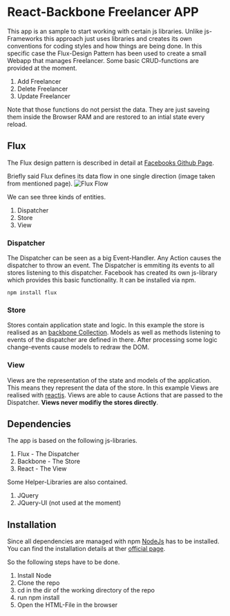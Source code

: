 # React-Backbone Freelancer APP

This app is an sample to start working with certain js libraries. 
Unlike js-Frameworks this approach just uses libraries and creates its own conventions for coding styles and how things are being done.
In this specific case the Flux-Design Pattern has been used to create a small Webapp that manages Freelancer.
Some basic CRUD-functions are provided at the moment. 

1. Add Freelancer
2. Delete Freelancer
3. Update Freelancer

Note that those functions do not persist the data. They are just saveing them inside the Browser RAM and are restored to an intial state every reload.

## Flux

The Flux design pattern is described in detail at [Facebooks Github Page](https://facebook.github.io/flux/docs/overview.html).

Briefly said Flux defines its data flow in one single direction (image taken from mentioned page).
![Flux Flow](https://facebook.github.io/flux/img/flux-simple-f8-diagram-explained-1300w.png)

We can see three kinds of entities.

1. Dispatcher
2. Store
3. View

### Dispatcher

The Dispatcher can be seen as a big Event-Handler. Any Action causes the dispatcher to throw an event.
The Dispatcher is emmiting its events to all stores listening to this dispatcher.
Facebook has created its own js-library which provides this basic functionality. It can be installed via npm.

	npm install flux

### Store

Stores contain application state and logic.
In this example the store is realised as an [backbone Collection](http://backbonejs.org/#Collection).
Models as well as methods listening to events of the dispatcher are defined in there.
After processing some logic change-events cause models to redraw the DOM.

### View

Views are the representation of the state and models of the application. This means they represent the data of the store.
In this example Views are realised with [reactjs](https://facebook.github.io/react/).
Views are able to cause Actions that are passed to the Dispatcher. **Views never modifiy the stores directly**.

## Dependencies

The app is based on the following js-libraries.

1. Flux - The Dispatcher
2. Backbone - The Store
3. React - The View

Some Helper-Libraries are also contained.

1. JQuery
2. JQuery-UI (not used at the moment)

## Installation

Since all dependencies are managed with npm [NodeJs](https://nodejs.org/en/) has to be installed.
You can find the installation details at ther [official page](https://nodejs.org/en/download/).

So the following steps have to be done.

1. Install Node
2. Clone the repo
3. cd in the dir of the working directory of the repo
4. run
	npm install
5. Open the HTML-File in the browser
